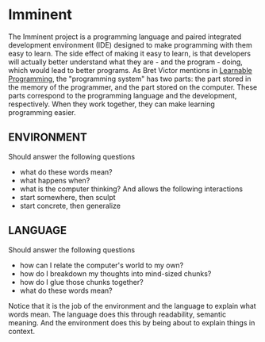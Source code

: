 # Imminent #

The Imminent project is a programming language and paired integrated development environment (IDE) designed to make programming with them easy to learn. The side effect of making it easy to learn, is that developers will actually better understand what they are - and the program - doing, which would lead to better programs. As Bret Victor mentions in [Learnable Programming](http://worrydream.com/LearnableProgramming/?utm_source=statuscode&utm_medium=email), the "programming system" has two parts: the part stored in the memory of the programmer, and the part stored on the computer. These parts correspond to the programming language and the development, respectively. When they work together, they can make learning programming easier.

## ENVIRONMENT ##
Should answer the following questions
* what do these words mean?
* what happens when?
* what is the computer thinking?
And allows the following interactions
* start somewhere, then sculpt
* start concrete, then generalize

## LANGUAGE ##
Should answer the following questions
* how can I relate the computer's world to my own?
* how do I breakdown my thoughts into mind-sized chunks?
* how do I glue those chunks together?
* what do these words mean?

Notice that it is the job of the environment and the language to explain what words mean. The language does this through readability, semantic meaning. And the environment does this by being about to explain things in context.

